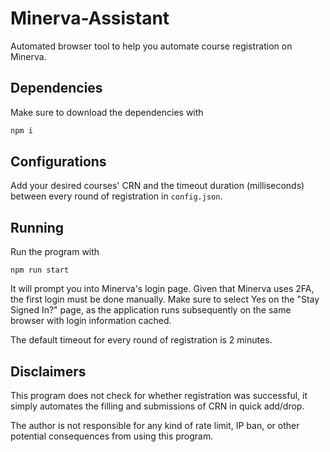 # Minerva-Assistant

Automated browser tool to help you automate course registration on Minerva.

## Dependencies 

Make sure to download the dependencies with 

```javascript
npm i 
```

## Configurations

Add your desired courses' CRN and the timeout duration (milliseconds) between every round of registration in `config.json`.


## Running

Run the program with

```
npm run start
```

It will prompt you into Minerva's login page. Given that Minerva uses 2FA, the first login must be done manually. 
Make sure to select Yes on the "Stay Signed In?" page, as the application runs subsequently on the same browser with login information cached.

The default timeout for every round of registration is 2 minutes. 

## Disclaimers

This program does not check for whether registration was successful, it simply automates the filling and submissions of CRN in quick add/drop.

The author is not responsible for any kind of rate limit, IP ban, or other potential consequences from using this program.
